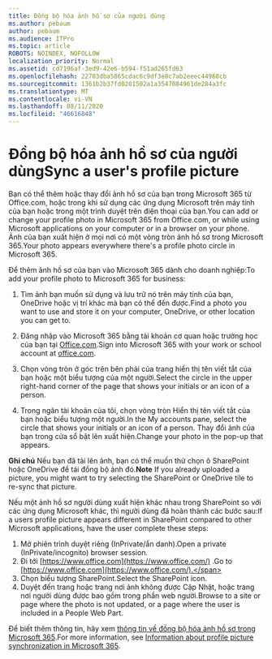 ```yaml
---
title: Đồng bộ hóa ảnh hồ sơ của người dùng
ms.author: pebaum
author: pebaum
ms.audience: ITPro
ms.topic: article
ROBOTS: NOINDEX, NOFOLLOW
localization_priority: Normal
ms.assetid: cd7196af-3ed9-42e6-b594-f51ad265fd63
ms.openlocfilehash: 22703dba5865cdac6c9df3e8c7ab2eeec44968cb
ms.sourcegitcommit: 1361b2b37fd0201502a1a3547084961de284a3fc
ms.translationtype: MT
ms.contentlocale: vi-VN
ms.lasthandoff: 08/11/2020
ms.locfileid: "46616848"
---
```

# <a name="sync-a-users-profile-picture"></a><span data-ttu-id="4aa8c-102">Đồng bộ hóa ảnh hồ sơ của người dùng</span><span class="sxs-lookup"><span data-stu-id="4aa8c-102">Sync a user's profile picture</span></span>

<span data-ttu-id="4aa8c-103">Bạn có thể thêm hoặc thay đổi ảnh hồ sơ của bạn trong Microsoft 365 từ Office.com, hoặc trong khi sử dụng các ứng dụng Microsoft trên máy tính của bạn hoặc trong một trình duyệt trên điện thoại của bạn.</span><span class="sxs-lookup"><span data-stu-id="4aa8c-103">You can add or change your profile photo in Microsoft 365 from Office.com, or while using Microsoft applications on your computer or in a browser on your phone.</span></span> <span data-ttu-id="4aa8c-104">Ảnh của bạn xuất hiện ở mọi nơi có một vòng tròn ảnh hồ sơ trong Microsoft 365.</span><span class="sxs-lookup"><span data-stu-id="4aa8c-104">Your photo appears everywhere there's a profile photo circle in Microsoft 365.</span></span>

<span data-ttu-id="4aa8c-105">Để thêm ảnh hồ sơ của bạn vào Microsoft 365 dành cho doanh nghiệp:</span><span class="sxs-lookup"><span data-stu-id="4aa8c-105">To add your profile photo to Microsoft 365 for business:</span></span>

1. <span data-ttu-id="4aa8c-106">Tìm ảnh bạn muốn sử dụng và lưu trữ nó trên máy tính của bạn, OneDrive hoặc vị trí khác mà bạn có thể đến được.</span><span class="sxs-lookup"><span data-stu-id="4aa8c-106">Find a photo you want to use and store it on your computer, OneDrive, or other location you can get to.</span></span>

2. <span data-ttu-id="4aa8c-107">Đăng nhập vào Microsoft 365 bằng tài khoản cơ quan hoặc trường học của bạn tại [Office.com](https://www.office.com).</span><span class="sxs-lookup"><span data-stu-id="4aa8c-107">Sign into Microsoft 365 with your work or school account at [office.com](https://www.office.com).</span></span>

3. <span data-ttu-id="4aa8c-108">Chọn vòng tròn ở góc trên bên phải của trang hiển thị tên viết tắt của bạn hoặc một biểu tượng của một người.</span><span class="sxs-lookup"><span data-stu-id="4aa8c-108">Select the circle in the upper right-hand corner of the page that shows your initials or an icon of a person.</span></span>

4. <span data-ttu-id="4aa8c-109">Trong ngăn tài khoản của tôi, chọn vòng tròn Hiển thị tên viết tắt của bạn hoặc biểu tượng một người.</span><span class="sxs-lookup"><span data-stu-id="4aa8c-109">In the My accounts pane, select the circle that shows your initials or an icon of a person.</span></span> <span data-ttu-id="4aa8c-110">Thay đổi ảnh của bạn trong cửa sổ bật lên xuất hiện.</span><span class="sxs-lookup"><span data-stu-id="4aa8c-110">Change your photo in the pop-up that appears.</span></span>

<span data-ttu-id="4aa8c-111">**Ghi chú** Nếu bạn đã tải lên ảnh, bạn có thể muốn thử chọn ô SharePoint hoặc OneDrive để tái đồng bộ ảnh đó.</span><span class="sxs-lookup"><span data-stu-id="4aa8c-111">**Note** If you already uploaded a picture, you might want to try selecting the SharePoint or OneDrive tile to re-sync that picture.</span></span>

<span data-ttu-id="4aa8c-112">Nếu một ảnh hồ sơ người dùng xuất hiện khác nhau trong SharePoint so với các ứng dụng Microsoft khác, thì người dùng đã hoàn thành các bước sau:</span><span class="sxs-lookup"><span data-stu-id="4aa8c-112">If a users profile picture appears different in SharePoint compared to other Microsoft applications, have the user complete these steps:</span></span>

1. <span data-ttu-id="4aa8c-113">Mở phiên trình duyệt riêng (InPrivate/ẩn danh).</span><span class="sxs-lookup"><span data-stu-id="4aa8c-113">Open a private (InPrivate/incognito) browser session.</span></span>
2. <span data-ttu-id="4aa8c-114">Đi tới [https://www.office.com](https://www.office.com/) .</span><span class="sxs-lookup"><span data-stu-id="4aa8c-114">Go to [https://www.office.com](https://www.office.com/).</span></span>
3. <span data-ttu-id="4aa8c-115">Chọn biểu tượng SharePoint.</span><span class="sxs-lookup"><span data-stu-id="4aa8c-115">Select the SharePoint icon.</span></span>
4. <span data-ttu-id="4aa8c-116">Duyệt đến trang hoặc trang nơi ảnh không được Cập Nhật, hoặc trang nơi người dùng được bao gồm trong phần web người.</span><span class="sxs-lookup"><span data-stu-id="4aa8c-116">Browse to a site or page where the photo is not updated, or a page where the user is included in a People Web Part.</span></span>

<span data-ttu-id="4aa8c-117">Để biết thêm thông tin, hãy xem [thông tin về đồng bộ hóa ảnh hồ sơ trong Microsoft 365](https://support.office.com/article/information-about-profile-picture-synchronization-in-office-365-20594d76-d054-4af4-a660-401133e3d48a).</span><span class="sxs-lookup"><span data-stu-id="4aa8c-117">For more information, see [Information about profile picture synchronization in Microsoft 365](https://support.office.com/article/information-about-profile-picture-synchronization-in-office-365-20594d76-d054-4af4-a660-401133e3d48a).</span></span>

